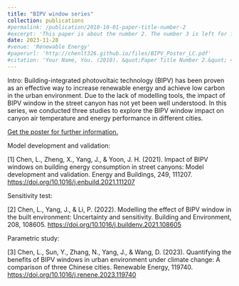 ```yaml
---
title: "BIPV window series"
collection: publications
#permalink: /publication/2010-10-01-paper-title-number-2
#excerpt: 'This paper is about the number 2. The number 3 is left for future work.'
date: 2023-11-28
#venue: 'Renewable Energy'
#paperurl: 'http://chenlt326.github.io/files/BIPV_Poster_LC.pdf'
#citation: 'Your Name, You. (2010). &quot;Paper Title Number 2.&quot; <i>Journal 1</i>. 1(2).'
---
```

Intro:
Building-integrated photovoltaic technology (BIPV) has been proven as an effective way to increase renewable energy and achieve low carbon in the urban environment. Due to the lack of modelling tools, the impact of BIPV window in the street canyon has not yet been well understood. In this series, we conducted three studies to explore the BIPV window impact on canyon air temperature and energy performance in different cities.


[Get the poster for further information.](http://chenlt326.github.io/files/BIPV_Poster_LC.pdf)


Model development and validation: 

[1] Chen, L., Zheng, X., Yang, J., & Yoon, J. H. (2021). Impact of BIPV windows on building energy consumption in street canyons: Model development and validation. Energy and Buildings, 249, 111207.
https://doi.org/10.1016/j.enbuild.2021.111207

Sensitivity test: 

[2] Chen, L., Yang, J., & Li, P. (2022). Modelling the effect of BIPV window in the built environment: Uncertainty and sensitivity. Building and Environment, 208, 108605.
https://doi.org/10.1016/j.buildenv.2021.108605

Parametric study: 

[3] Chen, L., Sun, Y., Zhang, N., Yang, J., & Wang, D. (2023). Quantifying the benefits of BIPV windows in urban environment under climate change: A comparison of three Chinese cities. Renewable Energy, 119740.
https://doi.org/10.1016/j.renene.2023.119740
